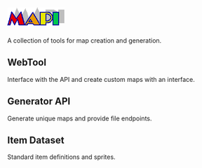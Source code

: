 # <img src="webtool/img/mapi_logo.png">
A collection of tools for map creation and generation.

## WebTool
Interface with the API and create custom maps with an interface.

## Generator API
Generate unique maps and provide file endpoints.

## Item Dataset
Standard item definitions and sprites.
